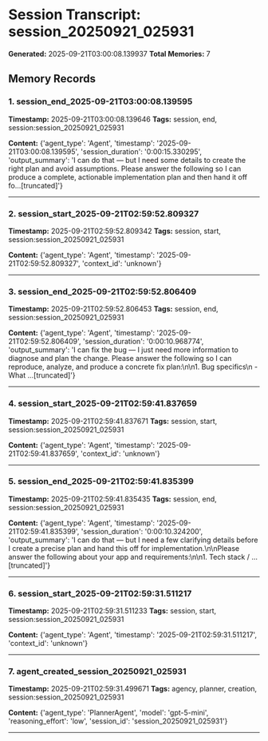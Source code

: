 # Session Transcript: session_20250921_025931

**Generated:** 2025-09-21T03:00:08.139937
**Total Memories:** 7

## Memory Records

### 1. session_end_2025-09-21T03:00:08.139595

**Timestamp:** 2025-09-21T03:00:08.139646
**Tags:** session, end, session:session_20250921_025931

**Content:** {'agent_type': 'Agent', 'timestamp': '2025-09-21T03:00:08.139595', 'session_duration': '0:00:15.330295', 'output_summary': 'I can do that — but I need some details to create the right plan and avoid assumptions. Please answer the following so I can produce a complete, actionable implementation plan and then hand it off fo...[truncated]'}

---

### 2. session_start_2025-09-21T02:59:52.809327

**Timestamp:** 2025-09-21T02:59:52.809342
**Tags:** session, start, session:session_20250921_025931

**Content:** {'agent_type': 'Agent', 'timestamp': '2025-09-21T02:59:52.809327', 'context_id': 'unknown'}

---

### 3. session_end_2025-09-21T02:59:52.806409

**Timestamp:** 2025-09-21T02:59:52.806453
**Tags:** session, end, session:session_20250921_025931

**Content:** {'agent_type': 'Agent', 'timestamp': '2025-09-21T02:59:52.806409', 'session_duration': '0:00:10.968774', 'output_summary': 'I can fix the bug — I just need more information to diagnose and plan the change. Please answer the following so I can reproduce, analyze, and produce a concrete fix plan:\n\n1. Bug specifics\n   - What ...[truncated]'}

---

### 4. session_start_2025-09-21T02:59:41.837659

**Timestamp:** 2025-09-21T02:59:41.837671
**Tags:** session, start, session:session_20250921_025931

**Content:** {'agent_type': 'Agent', 'timestamp': '2025-09-21T02:59:41.837659', 'context_id': 'unknown'}

---

### 5. session_end_2025-09-21T02:59:41.835399

**Timestamp:** 2025-09-21T02:59:41.835435
**Tags:** session, end, session:session_20250921_025931

**Content:** {'agent_type': 'Agent', 'timestamp': '2025-09-21T02:59:41.835399', 'session_duration': '0:00:10.324200', 'output_summary': 'I can do that — but I need a few clarifying details before I create a precise plan and hand this off for implementation.\n\nPlease answer the following about your app and requirements:\n\n1. Tech stack / ...[truncated]'}

---

### 6. session_start_2025-09-21T02:59:31.511217

**Timestamp:** 2025-09-21T02:59:31.511233
**Tags:** session, start, session:session_20250921_025931

**Content:** {'agent_type': 'Agent', 'timestamp': '2025-09-21T02:59:31.511217', 'context_id': 'unknown'}

---

### 7. agent_created_session_20250921_025931

**Timestamp:** 2025-09-21T02:59:31.499671
**Tags:** agency, planner, creation, session:session_20250921_025931

**Content:** {'agent_type': 'PlannerAgent', 'model': 'gpt-5-mini', 'reasoning_effort': 'low', 'session_id': 'session_20250921_025931'}

---

